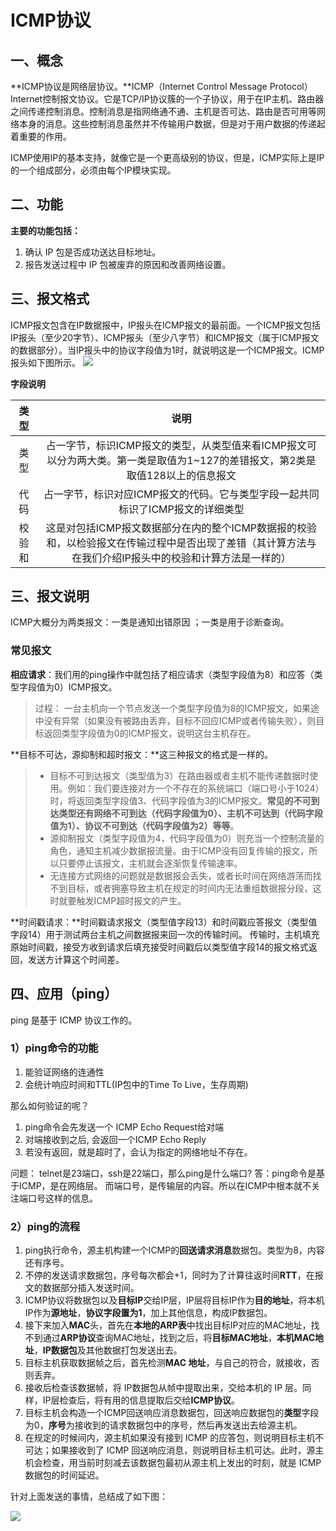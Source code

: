 # ICMP协议

## 一、概念

**ICMP协议是网络层协议。**ICMP（Internet Control Message Protocol）Internet控制报文协议。它是TCP/IP协议簇的一个子协议，用于在IP主机、路由器之间传递控制消息。控制消息是指网络通不通、主机是否可达、路由是否可用等网络本身的消息。这些控制消息虽然并不传输用户数据，但是对于用户数据的传递起着重要的作用。

ICMP使用IP的基本支持，就像它是一个更高级别的协议，但是，ICMP实际上是IP的一个组成部分，必须由每个IP模块实现。 

## 二、功能

**主要的功能包括：**

1. 确认 IP 包是否成功送达目标地址。
2. 报告发送过程中 IP 包被废弃的原因和改善网络设置。

## 三、报文格式

ICMP报文包含在IP数据报中，IP报头在ICMP报文的最前面。一个ICMP报文包括IP报头（至少20字节）、ICMP报头（至少八字节）和ICMP报文（属于ICMP报文的数据部分）。当IP报头中的协议字段值为1时，就说明这是一个ICMP报文。ICMP报头如下图所示。
![](E:\Code\复习心得\res\picture\ICMP的报文格式.png)

**字段说明**

|  类型  |                             说明                             |
| :----: | :----------------------------------------------------------: |
|  类型  | 占一字节，标识ICMP报文的类型，从类型值来看ICMP报文可以分为两大类。第一类是取值为1~127的差错报文，第2类是取值128以上的信息报文 |
|  代码  | 占一字节，标识对应ICMP报文的代码。它与类型字段一起共同标识了ICMP报文的详细类型 |
| 校验和 | 这是对包括ICMP报文数据部分在内的整个ICMP数据报的校验和，以检验报文在传输过程中是否出现了差错（其计算方法与在我们介绍IP报头中的校验和计算方法是一样的） |

## 三、报文说明

ICMP大概分为两类报文：一类是通知出错原因 ；一类是用于诊断查询。

### 常见报文

**相应请求**：我们用的ping操作中就包括了相应请求（类型字段值为8）和应答（类型字段值为0）ICMP报文。

> 过程：
> 一台主机向一个节点发送一个类型字段值为8的ICMP报文，如果途中没有异常（如果没有被路由丢弃，目标不回应ICMP或者传输失败），则目标返回类型字段值为0的ICMP报文，说明这台主机存在。

**目标不可达，源抑制和超时报文：**这三种报文的格式是一样的。

> - 目标不可到达报文（类型值为3）在路由器或者主机不能传递数据时使用。例如：我们要连接对方一个不存在的系统端口（端口号小于1024）时，将返回类型字段值3、代码字段值为3的ICMP报文。**常见的不可到达类型还有网络不可到达（代码字段值为0）、主机不可达到（代码字段值为1）、协议不可到达（代码字段值为2）等等**。
> - 源抑制报文（类型字段值为4，代码字段值为0）则充当一个控制流量的角色，通知主机减少数据报流量。由于ICMP没有回复传输的报文，所以只要停止该报文，主机就会逐渐恢复传输速率。
> - 无连接方式网络的问题就是数据报会丢失，或者长时间在网络游荡而找不到目标，或者拥塞导致主机在规定的时间内无法重组数据报分段，这时就要触发ICMP超时报文的产生。

**时间戳请求：**时间戳请求报文（类型值字段13）和时间戳应答报文（类型值字段14）用于测试两台主机之间数据报来回一次的传输时间。
传输时，主机填充原始时间戳，接受方收到请求后填充接受时间戳后以类型值字段14的报文格式返回，发送方计算这个时间差。

## 四、应用（ping）

ping 是基于 ICMP 协议工作的。

### 1）ping命令的功能

1. 能验证网络的连通性
2. 会统计响应时间和TTL(IP包中的Time To Live，生存周期)

那么如何验证的呢？

1. ping命令会先发送一个 ICMP Echo Request给对端
2. 对端接收到之后, 会返回一个ICMP Echo Reply
3. 若没有返回，就是超时了，会认为指定的网络地址不存在。

问题：
telnet是23端口，ssh是22端口，那么ping是什么端口?
答：ping命令是基于ICMP，是在网络层。
而端口号，是传输层的内容。所以在ICMP中根本就不关注端口号这样的信息。

### 2）ping的流程

1. ping执行命令，源主机构建一个ICMP的**回送请求消息**数据包。类型为8，内容还有序号。
2. 不停的发送请求数据包，序号每次都会+1，同时为了计算往返时间**RTT**，在报文的数据部分插入发送时间。
3. ICMP协议将数据包以及**目标IP**交给IP层，IP层将目标IP作为**目的地址**，将本机IP作为**源地址**，**协议字段置为1**，加上其他信息，构成IP数据包。
4. 接下来加入**MAC**头，首先在**本地的ARP表**中找出目标IP对应的MAC地址，找不到通过**ARP协议**查询MAC地址，找到之后，将**目标MAC地址**，**本机MAC地址**，**IP数据包**及其他数据打包发送出去。
5. 目标主机获取数据帧之后，首先检测**MAC 地址**，与自己的符合，就接收，否则丢弃。
6. 接收后检查该数据帧，将 IP数据包从帧中提取出来，交给本机的 IP 层。同样，IP层检查后，将有用的信息提取后交给**ICMP协议**。
7. 目标主机会构造一个ICMP回送响应消息数据包，回送响应数据包的**类型**字段为0，**序号**为接收到的请求数据包中的序号，然后再发送出去给源主机。
8. 在规定的时候间内，源主机如果没有接到 ICMP 的应答包，则说明目标主机不可达；如果接收到了 ICMP 回送响应消息，则说明目标主机可达。此时，源主机会检查，用当前时刻减去该数据包最初从源主机上发出的时刻，就是 ICMP 数据包的时间延迟。

针对上面发送的事情，总结成了如下图：

![](E:\Code\复习心得\res\picture\ping流程.jpg)